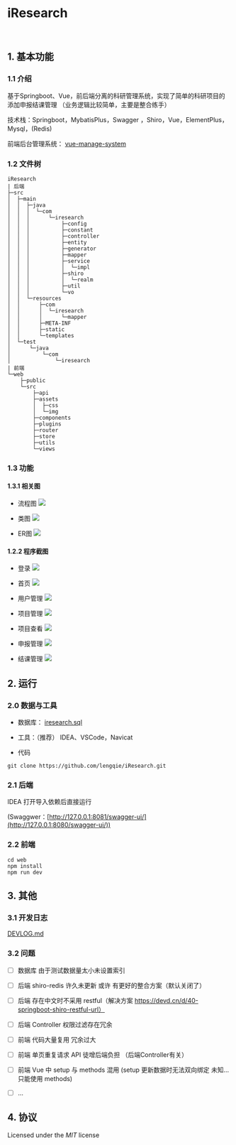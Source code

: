 # iResearch

<div align=center>
<img src="https://raw.githubusercontent.com/lengqie/iResearch/master/static/ir.png" alt=""/>
</div>
<div align=center>
<img src="https://img.shields.io/badge/java-1.8-fd232b" alt=""/>
<img src="https://img.shields.io/badge/springboot-2.6.2-80ea6e" alt=""/>
<img src="https://img.shields.io/badge/vue-3.1.2-3eaf7c" alt=""/>
</div>


## 1. 基本功能
### 1.1 介绍

基于Springboot、Vue，前后端分离的科研管理系统，实现了简单的科研项目的添加申报结课管理 （业务逻辑比较简单，主要是整合练手）

技术栈：Springboot，MybatisPlus，Swagger ，Shiro，Vue，ElementPlus，Mysql，(Redis)

前端后台管理系统： [vue-manage-system](https://github.com/lin-xin/vue-manage-system)

### 1.2 文件树
~~~
iResearch
| 后端
├─src
│  ├─main
│  │  ├─java
│  │  │  └─com
│  │  │      └─iresearch
│  │  │          ├─config
│  │  │          ├─constant
│  │  │          ├─controller
│  │  │          ├─entity
│  │  │          ├─generator
│  │  │          ├─mapper
│  │  │          ├─service
│  │  │          │  └─impl
│  │  │          ├─shiro
│  │  │          │  └─realm
│  │  │          ├─util
│  │  │          └─vo
│  │  └─resources
│  │      ├─com
│  │      │  └─iresearch
│  │      │      └─mapper
│  │      ├─META-INF
│  │      ├─static
│  │      └─templates
│  └─test
│      └─java
│          └─com
│              └─iresearch
| 前端
└─web
    ├─public
    └─src
        ├─api
        ├─assets
        │  ├─css
        │  └─img
        ├─components
        ├─plugins
        ├─router
        ├─store
        ├─utils
        └─views
~~~

### 1.3 功能

#### 1.3.1 相关图

- 流程图
![](static/流程图.png)

- 类图
![](static/类图.png)

- ER图
![](static/ER.png)

#### 1.2.2 程序截图

- 登录
![](static/登录.png)

- 首页
![](static/首页.png)

- 用户管理
![](static/用户管理.png)

- 项目管理
![](static/项目管理.png)

- 项目查看
![](static/项目查看.png)

- 申报管理
![](static/申报管理.png)

- 结课管理
![](static/结课管理.png)


## 2. 运行

### 2.0 数据与工具

- 数据库：  [iresearch.sql](/static/iresearch.sql)

- 工具：（推荐） IDEA、VSCode，Navicat

- 代码
~~~shell
git clone https://github.com/lengqie/iResearch.git
~~~

### 2.1 后端

IDEA 打开导入依赖后直接运行

(Swaggwer：[http://127.0.0.1:8081/swagger-ui/](http://127.0.0.1:8080/swagger-ui/))

### 2.2 前端

~~~shell
cd web
npm install
npm run dev
~~~

## 3. 其他

### 3.1 开发日志

[DEVLOG.md](DEVLOG.md)

### 3.2 问题

-[ ] 数据库 由于测试数据量太小未设置索引

-[ ] 后端 shiro-redis 许久未更新 或许 有更好的整合方案（默认关闭了）

-[ ] 后端 存在中文时不采用 restful（解决方案 https://devd.cn/d/40-springboot-shiro-restful-url）

-[ ] 后端 Controller 权限过滤存在冗余

-[ ] 前端 代码大量复用 冗余过大

-[ ] 前端 单页重复请求 API 徒增后端负担 （后端Controller有关）

-[ ] 前端 Vue 中 setup 与 methods 混用 (setup 更新数据时无法双向绑定 未知...只能使用 methods)

-[ ] ...
  
 
## 4. 协议
Licensed under the *MIT* license